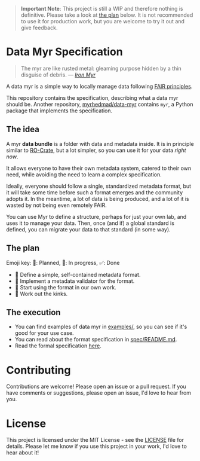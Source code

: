 > **Important Note**: This project is still a WIP and therefore nothing is definitive. Please take a look at [the plan](https://github.com/MrHedmad/data-myr#the-plan) below. It is not recommended to use it for production work, but you are welcome to try it out and give feedback.

# Data Myr Specification
> The myr are like rusted metal: gleaming purpose hidden by a thin disguise of debris.
> — <cite> [Iron Myr](https://gatherer.wizards.com/Pages/Card/Details.aspx?multiverseid=194168) </cite>

A data myr is a simple way to locally manage data following [FAIR principles](https://www.go-fair.org/fair-principles/).

This repository contains the specification, describing what a data myr should be.
Another repository, [myrhedmad/data-myr](https://github.com/MrHedmad/data-myr)
contains `myr`, a Python package that implements the specification.

## The idea

A myr **data bundle** is a folder with data and metadata inside.
It is in principle similar to [RO-Crate](https://www.researchobject.org/ro-crate/), but a lot simpler, so you can use it for your data *right now*.

It allows everyone to have their own metadata system, catered to their own need, while avoiding the need to learn a complex specification.

Ideally, everyone should follow a single, standardized metadata format, but it will take some time before such a format emerges and the community adopts it.
In the meantime, a lot of data is being produced, and a lot of it is wasted by not being even remotely FAIR.

You can use Myr to define a structure, perhaps for just your own lab, and uses it to manage your data.
Then, once (and if) a global standard is defined, you can migrate your data to that standard (in some way).

## The plan
Emoji key: 📅: Planned, 🚧: In progress, ✅: Done
- 🚧 Define a simple, self-contained metadata format.
- 📅 Implement a metadata validator for the format.
- 📅 Start using the format in our own work.
- 📅 Work out the kinks.

## The execution
- You can find examples of data myr in [examples/](examples/), so you can see if it's good for your use case.
- You can read about the format specification in [spec/README.md](spec/README.md).
- Read the formal specification [here](spec/specification.md).

# Contributing
Contributions are welcome! Please open an issue or a pull request. If you have comments or suggestions, please open an issue, I'd love to hear from you.

# License
This project is licensed under the MIT License - see the [LICENSE](LICENSE) file for details.
Please let me know if you use this project in your work, I'd love to hear about it!

